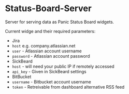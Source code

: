 Status-Board-Server
===================

Server for serving data as Panic Status Board widgets.

Current widge and their required parameters:

 - Jira
  - `host` e.g. company.atlassian.net
  - `user` - Atlassian account username
  - `password` - Atlassian account password
 - SickBeard
  - `host` - will need your public IP if remotely accessed
  - `api_key` - Given in SickBeard settings
 - BitBucket
  - `username` - Bitbucket account username
  - `token` - Retreivable from dashboard alternative RSS feed